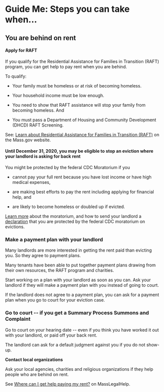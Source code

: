 Guide Me: Steps you can take when...
====================================

You are behind on rent
----------------------

#### Apply for RAFT

If you qualify for the Residential Assistance for Families in Transition
(RAFT) program, you can get help to pay rent when you are behind.

To qualify:

-   Your family must be homeless or at risk of becoming homeless.

-   Your household income must be low enough.

-   You need to show that RAFT assistance will stop your family from
    becoming homeless. And

-   You must pass a Department of Housing and Community Development
    (DHCD) RAFT Screening.

See:
[Learn about Residential Assistance for Families in Transition (RAFT)](https://mass.gov/service-details/learn-about-residential-assistance-for-families-in-transition-raft) on the Mass.gov website.

#### Until December 31, 2020, you may be eligible to stop an eviction where your landlord is asking for back rent

You might be protected by the federal CDC Moratorium if you

-   cannot pay your full rent because you have lost income or have high
    medical expenses, 

-   are making best efforts to pay the rent including applying for
    financial help, and

-   are likely to become homeless or doubled up if evicted.

[Learn more](https://www.masslegalhelp.org/covid-19/housing) about the
moratorium, and how to send your landlord a
[declaration](https://www.cdc.gov/coronavirus/2019-ncov/downloads/declaration-form.pdf)
that you are protected by the federal CDC moratorium on evictions.


### Make a payment plan with your landlord

Many landlords are more interested in getting the rent paid than
evicting you. So they agree to payment plans.

Many tenants have been able to put together payment plans drawing from
their own resources, the RAFT program and charities.

Start working on a plan with your landlord as soon as you can. Ask your
landlord if they will make a payment plan with you instead of going to
court.

If the landlord does not agree to a payment plan, you can ask for a
payment plan when you go to court for your eviction case.

### Go to court -- if you get a Summary Process Summons and Complaint

Go to court on your hearing date -- even if you think you have worked it
out with your landlord, or paid off your back rent.

The landlord can ask for a default judgment against you if you do not
show-up.

**Contact local organizations**

Ask your local agencies, charities and religious organizations if they
help people who are behind on rent.

See
[Where can I get help paying my rent?](https://masslegalhelp.org/covid-19/help-with-rent) on MassLegalHelp.